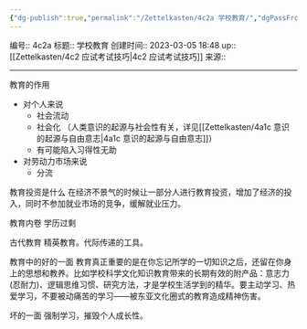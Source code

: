 ```yaml
---
{"dg-publish":true,"permalink":"/Zettelkasten/4c2a 学校教育/","dgPassFrontmatter":true}
---
```


编号:: 4c2a
标题:: 学校教育
创建时间:: 2023-03-05 18:48
up:: [[Zettelkasten/4c2 应试考试技巧\|4c2 应试考试技巧]]
来源:: 

---
教育的作用
- 对个人来说 
	- 社会流动
	- 社会化 （人类意识的起源与社会性有关，详见[[Zettelkasten/4a1c 意识的起源与自由意志\|4a1c 意识的起源与自由意志]]）
	- 有可能陷入习得性无助
- 对劳动力市场来说
	- 分流
 
教育投资是什么
在经济不景气的时候让一部分人进行教育投资，增加了经济的投入，同时不参加就业市场的竞争，缓解就业压力。

教育内卷
学历过剩

古代教育
精英教育。代际传递的工具。

教育中的好的一面
教育真正重要的是在你忘记所学的一切知识之后，还留在你身上的思想和教养。比如学校科学文化知识教育带来的长期有效的附产品：意志力(忍耐力)、逻辑思维习惯、研究方法，才是学校生活学到的精华。要主动学习、热爱学习，不要被动痛苦的学习——被东亚文化圈式的教育造成精神伤害。

坏的一面
强制学习，摧毁个人成长性。